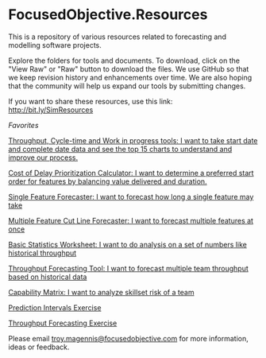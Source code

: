 FocusedObjective.Resources
==========================

This is a repository of various resources related to forecasting and modelling software projects. 

Explore the folders for tools and documents. To download, click on the "View Raw" or "Raw" button to download the files. We use GitHub so that we keep revision history and enhancements over time. We are also hoping that the community will help us expand our tools by submitting changes. 

If you want to share these resources, use this link: http://bit.ly/SimResources

*Favorites*

[Throughput, Cycle-time and Work in progress tools: I want to take start date and complete date data and see the top 15 charts to understand and improve our process.](https://github.com/FocusedObjective/FocusedObjective.Resources/blob/master/Spreadsheets/Throughput%20and%20Cycle%20Time%20Calculator%20(5000%20samples).xlsx)



[Cost of Delay Prioritization Calculator: I want to determine a preferred start order for features by balancing value delivered and duration.](https://github.com/FocusedObjective/FocusedObjective.Resources/raw/master/Spreadsheets/Cost%20of%20Delay%20Prioritization%20Calculator.xlsx)

[Single Feature Forecaster: I want to forecast how long a single feature may take](https://github.com/FocusedObjective/FocusedObjective.Resources/blob/master/Spreadsheets/Single%20Feature%20Forecaster.xlsx?raw=true)

[Multiple Feature Cut Line Forecaster: I want to forecast multiple features at once](https://github.com/FocusedObjective/FocusedObjective.Resources/raw/master/Spreadsheets/Multiple%20Feature%20Cut%20Line%20Forecaster.xlsx)

[Basic Statistics Worksheet: I want to do analysis on a set of numbers like historical throughput](https://github.com/FocusedObjective/FocusedObjective.Resources/blob/master/Spreadsheets/Basic%20Statistics%20Worksheet.xlsx?raw=true)

[Throughput Forecasting Tool: I want to forecast multiple team throughput based on historical data](https://github.com/FocusedObjective/FocusedObjective.Resources/blob/master/Spreadsheets/Throughput%20Forecaster.xlsx?raw=true)

[Capability Matrix: I want to analyze skillset risk of a team](https://github.com/FocusedObjective/FocusedObjective.Resources/blob/master/Spreadsheets/Capability%20Matrix.xlsx?raw=true)

[Prediction Intervals Exercise](https://github.com/FocusedObjective/FocusedObjective.Resources/blob/master/Exercises/Prediction%20Intervals.docx?raw=true)

[Throughput Forecasting Exercise](https://github.com/FocusedObjective/FocusedObjective.Resources/blob/master/Exercises/Throughput%20Simulation%20Monte%20Carlo%20Game.docx?raw=true)

Please email troy.magennis@focusedobjective.com for more information, ideas or feedback.

